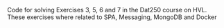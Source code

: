 Code for solving Exercises 3, 5, 6 and 7 in the Dat250 course on HVL. These exercises where related to SPA, Messaging, MongoDB and Docker
